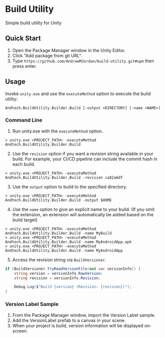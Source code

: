 # Build Utility

Simple build utility for Unity

## Quick Start
1. Open the Package Manager window in the Unity Editor.
2. Click "Add package from git URL".
3. Type `https://github.com/AndrewMJordan/build-utility.git#upm` then press enter.

## Usage
Invoke `unity.exe` and use the `executeMethod` option to execute the build utility:
```
Andtech.BuildUtility.Builder.Build [-output <DIRECTORY] [-name <NAME>]
```

### Command Line
1. Run unity.exe with the `executeMethod` option.
```
> unity.exe <PROJECT_PATH> -executeMethod Andtech.BuildUtility.Builder.Build
```

2. Use the `revision` option if you want a revision string available in your build. For example, your CI/CD pipeline can include the commit hash in each build.
```
> unity.exe <PROJECT_PATH> -executeMethod Andtech.BuildUtility.Builder.Build -revision ca82a6df
```

3. Use the `output` option to build to the specified directory.
```
> unity.exe <PROJECT_PATH> -executeMethod Andtech.BuildUtility.Builder.Build -output $HOME
```

4. Use the `name` option to give an explicit name to your build. (If you omit the extension, an extension will automatically be added based on the build target)
```
> unity.exe <PROJECT_PATH> -executeMethod Andtech.BuildUtility.Builder.Build -name MyBuild
> unity.exe <PROJECT_PATH> -executeMethod Andtech.BuildUtility.Builder.Build -name MyAndroidApp.apk
> unity.exe <PROJECT_PATH> -executeMethod Andtech.BuildUtility.Builder.Build -name MyAndroidApp
```

5. Access the revision string via `BuildVersioner`.
```csharp
if (BuildVersioner.TryReadVersionFile(out var versionInfo)) {
	string version = versionInfo.RawVersion;
	string revision = versionInfo.Revision;

	Debug.Log($"Build {version} (Revision: {revision})");
}
```

### Version Label Sample
1. From the Package Manager window, import the Version Label sample.
2. Add the VersionLabel prefab to a canvas in your scene.
3. When your project is build, version information will be displayed on-screen.
